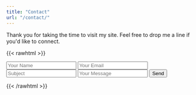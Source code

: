 ```yaml
---
title: "Contact"
url: "/contact/"
---
```


Thank you for taking the time to visit my site. Feel free to drop me a line if you'd like to connect.  

{{< rawhtml >}}
<form action="https://getform.io/f/858388df-353c-41fa-8c6b-aaa21c876007" method="POST">
    <input type="text" name="name" placeholder="Your Name" required>
    <input type="email" name="email" placeholder="Your Email" required>
    <input type="text" name="subject" placeholder="Subject">
    <input type="text" name="message" placeholder="Your Message">
    <button type="submit">Send</button>
</form>
{{< /rawhtml >}}

